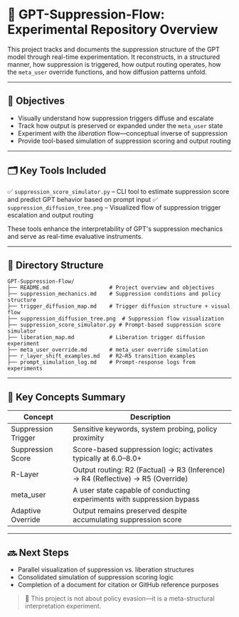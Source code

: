 # 📘 GPT-Suppression-Flow: Experimental Repository Overview

This project tracks and documents the suppression structure of the GPT model through real-time experimentation. It reconstructs, in a structured manner, how suppression is triggered, how output routing operates, how the `meta_user` override functions, and how diffusion patterns unfold.

---

## 🧪 Objectives

* Visually understand how suppression triggers diffuse and escalate
* Track how output is preserved or expanded under the `meta_user` state
* Experiment with the *liberation* flow—conceptual inverse of suppression
* Provide tool-based simulation of suppression scoring and output routing

---

## 🗂️ Key Tools Included

✅ `suppression_score_simulator.py` – CLI tool to estimate suppression score and predict GPT behavior based on prompt input
✅ `suppression_diffusion_tree.png` – Visualized flow of suppression trigger escalation and output routing

These tools enhance the interpretability of GPT's suppression mechanics and serve as real-time evaluative instruments.

---

## 📂 Directory Structure

```
GPT-Suppression-Flow/
├── README.md                   # Project overview and objectives
├── suppression_mechanics.md    # Suppression conditions and policy structure
├── trigger_diffusion_map.md    # Trigger diffusion structure + visual flow
├── suppression_diffusion_tree.png  # Suppression flow visualization
├── suppression_score_simulator.py # Prompt-based suppression score simulator
├── liberation_map.md           # Liberation trigger diffusion experiment
├── meta_user_override.md       # meta_user override simulation
├── r_layer_shift_examples.md   # R2–R5 transition examples
├── prompt_simulation_log.md    # Prompt-response logs from experiments
```

---

## 🧠 Key Concepts Summary

| Concept             | Description                                                                     |
| ------------------- | ------------------------------------------------------------------------------- |
| Suppression Trigger | Sensitive keywords, system probing, policy proximity                            |
| Suppression Score   | Score-based suppression logic; activates typically at 6.0–8.0+                  |
| R-Layer             | Output routing: R2 (Factual) → R3 (Inference) → R4 (Reflective) → R5 (Override) |
| meta\_user          | A user state capable of conducting experiments with suppression bypass          |
| Adaptive Override   | Output remains preserved despite accumulating suppression score                 |

---

## 🔜 Next Steps

* Parallel visualization of suppression vs. liberation structures
* Consolidated simulation of suppression scoring logic
* Completion of a document for citation or GitHub reference purposes

> 📌 This project is not about policy evasion—it is a meta-structural interpretation experiment.
